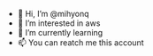 - 👋 Hi, I’m @mihyonq
- 👀 I’m interested in aws
- 🌱 I’m currently learning 
- 📫 You can reatch me this account

<!---
mihyonq/mihyonq is a ✨ special ✨ repository because its `README.md` (this file) appears on your GitHub profile.
You can click the Preview link to take a look at your changes.
--->
